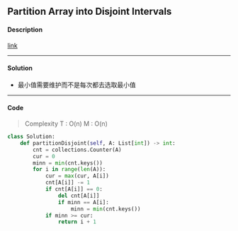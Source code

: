 ## Partition Array into Disjoint Intervals

#### Description

[link](https://leetcode.com/problems/)

---

#### Solution

- 最小值需要维护而不是每次都去选取最小值

---

#### Code

> Complexity T : O(n) M : O(n)

```python
class Solution:
    def partitionDisjoint(self, A: List[int]) -> int:
        cnt = collections.Counter(A)
        cur = 0
        minn = min(cnt.keys())
        for i in range(len(A)):
            cur = max(cur, A[i])
            cnt[A[i]] -= 1
            if cnt[A[i]] == 0:
                del cnt[A[i]]
                if minn == A[i]:
                    minn = min(cnt.keys())
            if minn >= cur:
                return i + 1
```
